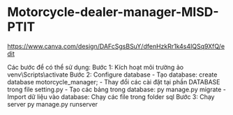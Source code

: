 # Motorcycle-dealer-manager-MISD-PTIT

https://www.canva.com/design/DAFcSgsBSuY/dfenHzkRr1k4s4IQSq9XfQ/edit

Các bước để có thể sử dụng:
Bước 1: Kích hoạt môi trường ảo
venv\Scripts\activate
Bước 2: Configure database
    - Tạo database: create database motorcycle_manager;
    - Thay đổi các cài đặt tại phần DATABASE trong file setting.py
    - Tạo các bảng trong database: py manage.py migrate
    - Import dữ liệu vào database: Chạy các file trong folder sql
Bước 3: Chạy server
py manage.py runserver
